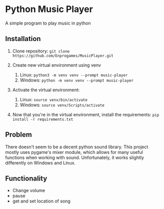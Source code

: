 # Python Music Player
A simple program to play music in python

## Installation
1. Clone repository:
`git clone https://github.com/Enprogames/MusicPlayer.git`
   
2. Create new virtual environment using venv
    1. Linux: `python3 -m venv venv --prompt music-player`
    2. Windows: `python -m venv venv --prompt music-player`
   
3. Activate the virtual environment:
    1. Linux: `source venv/bin/activate`
    2. Windows: `source venv/Scripts/activate`
   
4. Now that you're in the virtual environment, install the requirements:
`pip install -r requirements.txt`

## Problem
There doesn't seem to be a decent python sound library. This project mostly uses pygame's mixer 
module, which allows for many useful functions when working with sound. Unfortunately, it 
works slightly differently on Windows and Linux. 

## Functionality
- Change volume
- pause
- get and set location of song
